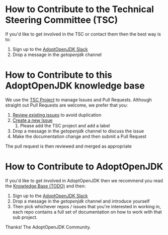 # How to Contribute to the Technical Steering Committee (TSC)

If you'd like to get involved in the TSC or contact them then the best way is to:

 1. Sign up to the [AdoptOpenJDK Slack](https://adoptopenjdk.net/slack.html)
 1. Drop a message in the _getopenjdk_ channel

# How to Contribute to this AdoptOpenJDK knowledge base

We use the [TSC Project](https://github.com/AdoptOpenJDK/TSC/projects/1) to manage Issues and Pull 
Requests.  Although straight out Pull Requests are welcome, we prefer that you:

 1. [Review existing issues](https://github.com/AdoptOpenJDK/TSC/issues/new) to avoid duplication
 1. [Create a new Issue](https://github.com/AdoptOpenJDK/TSC/issues/new)
    1. Please add the TSC project and add a label
 1. Drop a message in the _getopenjdk_ channel to discuss the issue
 1. Make the documentation change and then submit a Pull Request
 
The pull request is then reviewed and merged as appropriate

# How to Contribute to AdoptOpenJDK

If you'd like to get involved in AdoptOpenJDK then we recommend you read the [Knowledge Base (TODO)](TBA) and then:

 1. Sign up to the [AdoptOpenJDK Slack](https://adoptopenjdk.net/slack.html)
 1. Drop a message in the _getopenjdk_ channel and introduce yourself
 1. Then pick whichever repos / issues that you're interested in working in, each repo contains a full 
set of documentation on how to work with that sub project.

Thanks!
The AdoptOpenJDK Community.
